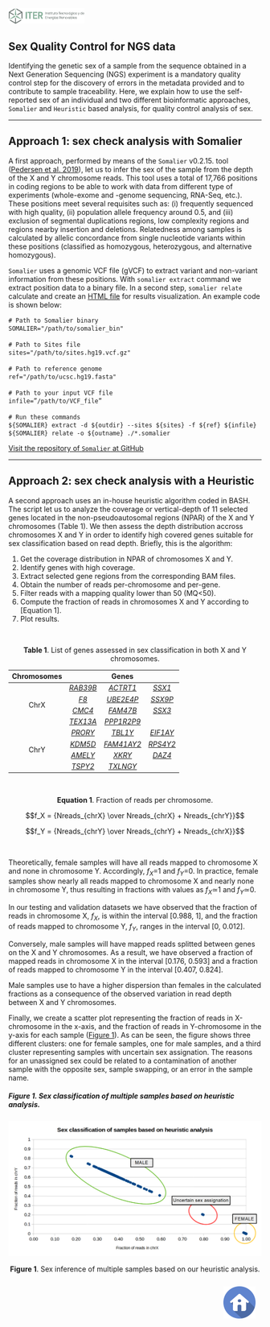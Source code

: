 <!-- ------------------ SECTION ------------------ -->
<a name="sex-check-qc"></a>

<p align="left">
  <a href="https://www.iter.es" title="Instituto Tecnológico y de Energ&iacute;as Renovables (ITER) / Institute of Technology and Renewable Energy (ITER)">
    <img src="https://github.com/genomicsITER/sexQC-for-NGS-data/blob/main/images/ITER_logo.png" width="30%" /> 
  </a>
</p>

<!-- ------------------ SECTION ------------------ -->
## Sex Quality Control for NGS data ##

Identifying the genetic sex of a sample from the sequence obtained in a Next Generation Sequencing (NGS) experiment is a mandatory quality control step for the discovery of errors in the metadata provided and to contribute to sample traceability. Here, we explain how to use the self-reported sex of an individual and two different bioinformatic approaches, `Somalier` and `Heuristic` based analysis, for quality control analysis of sex.

---

<!-- ------------------ SECTION ------------------ -->
## Approach 1: sex check analysis with Somalier
A first approach, performed by means of the `Somalier` v0.2.15. tool ([Pedersen et al. 2019](https://genomemedicine.biomedcentral.com/articles/10.1186/s13073-020-00761-2)), let us to infer the sex of the sample from the depth of the X and Y chromosome reads. This tool uses a total of 17,766 positions in coding regions to be able to work with data from different type of experiments (whole-exome and -genome sequencing, RNA-Seq, etc.). These positions meet several requisites such as: (i) frequently sequenced with high quality, (ii) population allele frequency around 0.5, and (iii) exclusion of segmental duplications regions, low complexity regions and regions nearby insertion and deletions. Relatedness among samples is calculated by allelic concordance from single nucleotide variants within these positions (classified as homozygous, heterozygous, and alternative homozygous).

`Somalier` uses a genomic VCF file (gVCF) to extract variant and non-variant information from these positions. With `somalier extract` command we extract position data to a binary file. In a second step, `somalier relate` calculate and create an [HTML file](https://brentp.github.io/somalier/ex.html) for results visualization. An example code is shown below:

```
# Path to Somalier binary
SOMALIER="/path/to/somalier_bin"

# Path to Sites file
sites="/path/to/sites.hg19.vcf.gz"

# Path to reference genome
ref="/path/to/ucsc.hg19.fasta"

# Path to your input VCF file
infile=”/path/to/VCF_file”

# Run these commands
${SOMALIER} extract -d ${outdir} --sites ${sites} -f ${ref} ${infile}
${SOMALIER} relate -o ${outname} ./*.somalier
```

[Visit the repository of `Somalier` at GitHub](https://github.com/brentp/somalier)

---

<!-- ------------------ SECTION ------------------ -->
## Approach 2: sex check analysis with a Heuristic
A second approach uses an in-house heuristic algorithm coded in BASH. The script let us to analyze the coverage or vertical-depth of 11 selected genes located in the non-pseudoautosomal regions (NPAR) of the X and Y chromosomes (Table 1). We then assess the depth distribution accross chromosomes X and Y in order to identify high covered genes suitable for sex classification based on read depth. Briefly, this is the algorithm:
<ol>
  <li>Get the coverage distribution in NPAR of chromosomes X and Y.</li>
  <li>Identify genes with high coverage.</li>
  <li>Extract selected gene regions from the corresponding BAM files.</li>
  <li>Obtain the number of reads per-chromosome and per-gene.</li>
  <li>Filter reads with a mapping quality lower than 50 (MQ<50).</li>
  <li>Compute the fraction of reads in chromosomes X and Y according to [Equation 1].</li>
  <li>Plot results.</li>
</ol>

<br />

<div align="center">
  <p></p>
<b>Table 1</b>. List of genes assessed in sex classification in both X and Y chromosomes.
  <p></p>
<table>
  <thead>
    <tr>
      <th align="center">Chromosomes</th>
      <th align="center" colspan=3>Genes</th>
    </tr>
  </thead>
  <tbody>
    <tr>
      <td align="center" rowspan=4>ChrX</td>
      <td align="center"><i><a href="https://www.genecards.org/cgi-bin/carddisp.pl?gene=RAB39B">RAB39B</a></i></td>
      <td align="center"><i><a href="https://www.genecards.org/cgi-bin/carddisp.pl?gene=ACTRT1">ACTRT1</a></i></td>
      <td align="center"><i><a href="https://www.genecards.org/cgi-bin/carddisp.pl?gene=SSX1">SSX1</a></i></td>
    </tr>
    <tr>
      <td align="center"><i><a href="https://www.genecards.org/cgi-bin/carddisp.pl?gene=F8">F8</a></i></td>
      <td align="center"><i><a href="https://www.genecards.org/cgi-bin/carddisp.pl?gene=UBE2E4P">UBE2E4P</a></i></td>
      <td align="center"><i><a href="https://www.genecards.org/cgi-bin/carddisp.pl?gene=SSX9P">SSX9P</a></i></td>
    </tr>
    <tr>
      <td align="center"><i><a href="https://www.genecards.org/cgi-bin/carddisp.pl?gene=CMC4">CMC4</a></i></td>
      <td align="center"><i><a href="https://www.genecards.org/cgi-bin/carddisp.pl?gene=FAM47B">FAM47B</a></i></td>
      <td align="center"><i><a href="https://www.genecards.org/cgi-bin/carddisp.pl?gene=SSX3">SSX3</a></i></td>
    </tr>
    <tr>
      <td align="center"><i><a href="https://www.genecards.org/cgi-bin/carddisp.pl?gene=TEX13A">TEX13A</a></i></td>
      <td align="center"><i><a href="https://www.genecards.org/cgi-bin/carddisp.pl?gene=PPP1R2P9">PPP1R2P9</a></i></td>
      <td align="center"></td>
    </tr>
    <tr>
      <td align="center" rowspan=4>ChrY</td>
      <td align="center"><i><a href="https://www.genecards.org/cgi-bin/carddisp.pl?gene=PRORY">PRORY</a></i></td>
      <td align="center"><i><a href="https://www.genecards.org/cgi-bin/carddisp.pl?gene=TBL1Y">TBL1Y</a></i></td>
      <td align="center"><i><a href="https://www.genecards.org/cgi-bin/carddisp.pl?gene=EIF1AY">EIF1AY</a></i></td>
    </tr>
    <tr>
      <td align="center"><i><a href="https://www.genecards.org/cgi-bin/carddisp.pl?gene=KDM5D">KDM5D</a></i></td>
      <td align="center"><i><a href="https://www.genecards.org/cgi-bin/carddisp.pl?gene=FAM41AY2">FAM41AY2</a></i></td>
      <td align="center"><i><a href="https://www.genecards.org/cgi-bin/carddisp.pl?gene=RPS4Y2">RPS4Y2</a></i></td>
    </tr>
    <tr>
      <td align="center"><i><a href="https://www.genecards.org/cgi-bin/carddisp.pl?gene=AMELY">AMELY</a></i></td>
      <td align="center"><i><a href="https://www.genecards.org/cgi-bin/carddisp.pl?gene=XKRY">XKRY</a></i></td>
      <td align="center"><i><a href="https://www.genecards.org/cgi-bin/carddisp.pl?gene=DAZ4">DAZ4</a></i></td>
    </tr>
    <tr>
      <td align="center"><i><a href="https://www.genecards.org/cgi-bin/carddisp.pl?gene=TSPY2">TSPY2</a></i></td>
      <td align="center"><i><a href="https://www.genecards.org/cgi-bin/carddisp.pl?gene=TXLNGY">TXLNGY</a></i></td>
      <td align="center"></td>
    </tr>
  </tbody>
</table>
</div>

<br />

<div align="center">

<b>Equation 1</b>. Fraction of reads per chromosome.
  <p></p>
  
$$f_X = {Nreads_{chrX} \over Nreads_{chrX} + Nreads_{chrY}}$$

$$f_Y = {Nreads_{chrY} \over Nreads_{chrY} + Nreads_{chrX}}$$

</div>

<br />

Theoretically, female samples will have all reads mapped to chromosome X and none in chromosome Y. Accordingly, <i>f<sub>X</sub></i>=1 and <i>f<sub>Y</sub></i>=0. In practice, female samples show nearly all reads mapped to chromosome X and nearly none in chromosome Y, thus resulting in fractions with values as <i>f<sub>X</sub></i>&#8771;1 and <i>f<sub>Y</sub></i>&#8771;0. 

In our testing and validation datasets we have observed that the fraction of reads in chromosome X, <i>f<sub>X</sub></i>, is within the interval [0.988, 1], and the fraction of reads mapped to chromosome Y, <i>f<sub>Y</sub></i>, ranges in the interval [0, 0.012].

Conversely, male samples will have mapped reads splitted between genes on the X and Y chromosomes. As a result, we have observed a fraction of mapped reads in chromosome X in the interval [0.176, 0.593] and a fraction of reads mapped to chromosome Y in the interval [0.407, 0.824].

Male samples use to have a higher dispersion than females in the calculated fractions as a consequence of the observed variation in read depth between X and Y chromosomes.

Finally, we create a scatter plot representing the fraction of reads in X-chromosome in the x-axis, and the fraction of reads in Y-chromosome in the y-axis for each sample ([Figure 1](figure-1-sex-classification-of-samples-based-on-heuristic-analysis)). As can be seen, the figure shows three different clusters: one for female samples, one for male samples, and a third cluster representing samples with uncertain sex assignation. The reasons for an unassigned sex could be related to a contamination of another sample with the opposite sex, sample swapping, or an error in the sample name.

##### Figure 1. Sex classification of multiple samples based on heuristic analysis.

<div align="center">

<p align="left">
  <a href="https://github.com/genomicsITER/sexQC-for-NGS-data/blob/main/images/classification_figure-heuristic_analysis.png" title="Figure 1">
    <img src="https://github.com/genomicsITER/sexQC-for-NGS-data/blob/main/images/classification_figure-heuristic_analysis.png" width="auto" /> 
  </a>
</p>

<b>Figure 1</b>. Sex inference of multiple samples based on our heuristic analysis.

</div>

<p align="right">
  <a href="#sex-check-qc" title="Up">
    <img src="https://github.com/genomicsITER/sexQC-for-NGS-data/blob/main/images/home-icon.png" style="float: right; margin: 10px; padding: 2px;" />
  </a>
</p>
